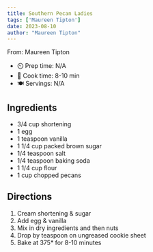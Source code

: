 ```yaml
---
title: Southern Pecan Ladies
tags: ['Maureen Tipton']
date: 2023-08-10
author: "Maureen Tipton"
---
```

From: Maureen Tipton

- ⏲️ Prep time: N/A
- 🍳 Cook time: 8-10 min
- 🍽️ Servings: N/A

## Ingredients

- 3/4 cup shortening
- 1 egg
- 1 teaspoon vanilla
- 1 1/4 cup packed brown sugar
- 1/4 teaspoon salt
- 1/4 teaspoon baking soda
- 1 1/4 cup flour
- 1 cup chopped pecans

## Directions

1. Cream shortening & sugar
2. Add egg & vanilla
3. Mix in dry ingredients and then nuts
4. Drop by teaspoon on ungreased cookie sheet
5. Bake at 375* for 8-10 minutes
